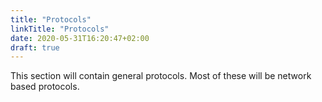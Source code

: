 ```yaml
---
title: "Protocols"
linkTitle: "Protocols"
date: 2020-05-31T16:20:47+02:00
draft: true
---
```


This section will contain general protocols. Most of these will be network based protocols.

